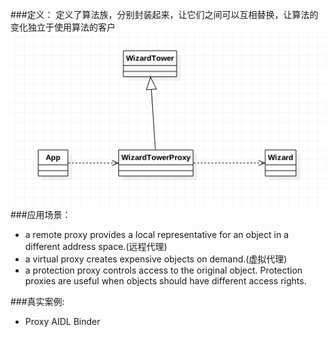 ###定义：
定义了算法族，分别封装起来，让它们之间可以互相替换，让算法的变化独立于使用算法的客户 
![](./uml.png)
###应用场景：
* a remote proxy provides a local representative for an object in a different address space.(远程代理)
* a virtual proxy creates expensive objects on demand.(虚拟代理)
* a protection proxy controls access to the original object. Protection proxies are useful when objects 
  should have different access rights.
  
###真实案例:
* Proxy AIDL Binder